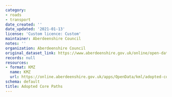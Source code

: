```yaml
---
category:
- roads
- transport
date_created: ''
date_updated: '2021-01-13'
license: 'Custom licence: Custom'
maintainer: Aberdeenshire Council
notes: ''
organization: Aberdeenshire Council
original_dataset_link: https://www.aberdeenshire.gov.uk/online/open-data/
records: null
resources:
- format: KMZ
  name: KMZ
  url: https://online.aberdeenshire.gov.uk/apps/OpenData/kml/adopted-core-paths.kmz
schema: default
title: Adopted Core Paths
---
```


